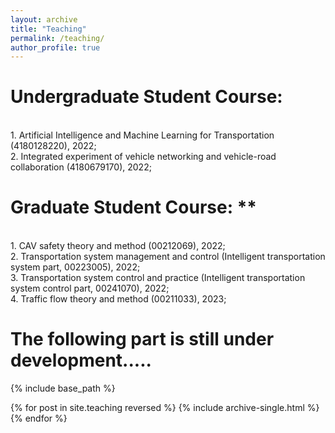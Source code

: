 ```yaml
---
layout: archive
title: "Teaching"
permalink: /teaching/
author_profile: true
---
```


# Undergraduate Student Course: 
<br>
1. Artificial Intelligence and Machine Learning for Transportation (4180128220), 2022;  <br>
2. Integrated experiment of vehicle networking and vehicle-road collaboration (4180679170), 2022;   <be>   


# Graduate Student Course: **
<br>
1. CAV safety theory and method (00212069), 2022; <br>
2. Transportation system management and control (Intelligent transportation system part, 00223005), 2022;  <br>
3. Transportation system control and practice (Intelligent transportation system control part, 00241070), 2022;  <br>
4. Traffic flow theory and method (00211033), 2023; <be>

  
The following part is still under development.....<br>
======
{% include base_path %}

{% for post in site.teaching reversed %}
  {% include archive-single.html %}
{% endfor %}
